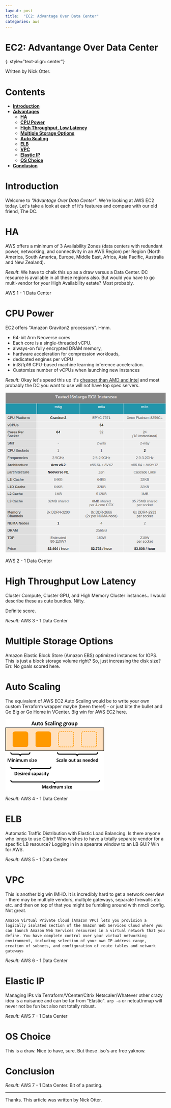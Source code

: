 ```yaml
---
layout: post
title:  "EC2: Advantage Over Data Center"
categories: aws
---
```


# EC2: Advantange Over Data Center
{: style="text-align: center"}

Written by Nick Otter. 

# Contents

- [**Introduction**](#introduction)<br>
- [**Advantages**](#last-week-in-aws)<br> 
  - [**HA**](#ha)<br>
  - [**CPU Power**](#power)<br>
  - [**High Throughput, Low Latency**](#high-throughput-low-latency)<br>
  - [**Multiple Storage Options**](#multiple-storage-options)<br>
  - [**Auto Scaling**](#auto-scaling)<br>
  - [**ELB**](#elb)<br>
  - [**VPC**](#vpc)<br>
  - [**Elastic IP**](#elastic-ip)<br>
  - [**OS Choice**](#os-choice)<br>
- [**Conclusion**](#conclusion)


# Introduction

Welcome to *"Advantage Over Data Center"*. We're looking at AWS EC2 today. Let's take a look at each of it's features and compare with our old friend, The DC.

# HA

AWS offers a minimum of 3 Availability Zones (data centers with redundant power, networking, and connectivity in an AWS Region) per Region (North America, South America, Europe, Middle East, Africa, Asia Pacific, Australia and New Zealand).

*Result*: We have to chalk this up as a draw versus a Data Center. DC resource is available in all these regions also. But would you have to go multi-vendor for your High Availability estate? Most probably.

AWS 1 - 1 Data Center

# CPU Power

EC2 offers "Amazon Graviton2 processors". Hmm.

* 64-bit Arm Neoverse cores 
* Each core is a single-threaded vCPU.  
* always-on fully encrypted DRAM memory, 
* hardware acceleration for compression workloads, 
* dedicated engines per vCPU 
* int8/fp16 CPU-based machine learning inference acceleration. 
* Customize number of vCPUs when launching new instances 

_Result:_ Okay let's speed this up it's [cheaper than AMD and Intel](https://www.anandtech.com/show/15578/cloud-clash-amazon-graviton2-arm-against-intel-and-amd) and most probably the DC you want to use will not have top spec servers.

![](/assets/ec2vsamdxeon.png)

AWS 2 - 1 Data Center

# High Throughput Low Latency

Cluster Compute, Cluster GPU, and High Memory Cluster instances.. I would describe these as cute bundles. Nifty. 

Definite score. 

_Result:_ AWS 3 - 1 Data Center

# Multiple Storage Options

Amazon Elastic Block Store (Amazon EBS) optimized instances for IOPS. This is just a block storage volume right? So, just increasing the disk size? Err. No goals scored here.

# Auto Scaling

The equivalent of AWS EC2 Auto Scaling would be to write your own custom Terraform wrapper maybe (been there!) - or just bite the bullet and Go Big or Go Home in VCenter. Big win for AWS EC2 here.

![](/assets/as-basic-diagram.png)

_Result:_ AWS 4 - 1 Data Center

# ELB

Automatic Traffic Distribution with Elastic Load Balancing. Is there anyone who longs to use Citrix? Who wishes to have a totally separate vendor for a specific LB resource? Logging in in a spearate window to an LB GUI? Win for AWS. 

_Result:_ AWS 5 - 1 Data Center

# VPC

This is another big win IMHO. It is incredibly hard to get a network overview - there may be multiple vendors, multiple gateways, separate firewalls etc. etc. and then on top of that you might be fumbling around with nmcli config. Not great. 

```
Amazon Virtual Private Cloud (Amazon VPC) lets you provision a logically isolated section of the Amazon Web Services Cloud where you can launch Amazon Web Services resources in a virtual network that you define. You have complete control over your virtual networking environment, including selection of your own IP address range, creation of subnets, and configuration of route tables and network gateways
```

_Result:_ AWS 6 - 1 Data Center

# Elastic IP

Managing IPs via Terraform/VCenter/Citrix Netscaler/Whatever other crazy idea is a nuisance and can be far from "Elastic". `arp -a` or netcat/nmap will never not be fun but also not totally robust.

_Result:_ AWS 7 - 1 Data Center

# OS Choice

This is a draw. Nice to have, sure. But these .iso's are free yaknow.

# Conclusion

_Result:_ AWS 7 - 1 Data Center. Bit of a pasting. 

---

Thanks. This article was written by Nick Otter.
